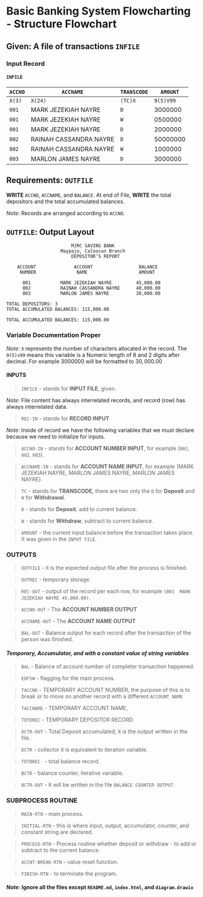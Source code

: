 # Basic Banking System Flowcharting - Structure Flowchart

## Given: A file of transactions `INFILE`

### Input Record

#### `INFILE`

|`ACCNO`|`ACCNAME`|`TRANSCODE`|`AMOUNT`|
|-----|---|---|---|
|`X(3)`|`X(24)`|`(TC)X`|`9(5)V99`|
|`001`| MARK JEZEKIAH NAYRE | `D`| $3000000$|
|`001`| MARK JEZEKIAH NAYRE | `W`| $0500000$|
|`001`| MARK JEZEKIAH NAYRE | `D`| $2000000$|
|`002`| RAINAH CASSANDRA NAYRE | `D`| $50000000$|
|`002`| RAINAH CASSANDRA NAYRE | `W`| $1000000$|
|`003`| MARLON JAMES NAYRE | `D`| $3000000$|

## Requirements: `OUTFILE`

**WRITE** `ACCNO`, `ACCNAME`, and `BALANCE`. At end of File, **WRITE** the total depositors and the total accumulated balances.

*Note:* Records are arranged according to `ACCNO`.

## `OUTFILE`: Output Layout

```
                        MJRC SAVING BANK
                    Maypajo, Caloocan Branch
                        DEPOSITOR’S REPORT

    ACCOUNT			     ACCOUNT			     BALANCE
     NUMBER				  NAME				     AMOUNT

      001			MARK JEZEKIAH NAYRE      	45,000.00
      002			RAINAH CASSANDRA NAYRE		40,000.00
      003			MARLON JAMES NAYRE			30,000.00

TOTAL DEPOSITORS: 3 
TOTAL ACCUMULATED BALANCES: 115,000.00 

TOTAL ACCUMULATED BALANCES: 115,000.00 
```

### Variable Documentation Proper

*Note*: `X` represents the number of characters allocated in the record. The `9(5)v99` means this variable is a Numeric length of $8$ and $2$ digits after decimal. For example $3000000$ will be formatted to $30,000.00$

#### INPUTS

> `INFILE` - stands for **INPUT FILE**, given.

*Note*: File content has always interrelated records, and record (row) has always interrelated data.

> `REC-IN` - stands for **RECORD INPUT**

*Note*: Inside of record we have the following variables that we must declare because we need to initialize for inputs.

> `ACCNO-IN` - stands for **ACCOUNT NUMBER INPUT**,
for example (`001`, `002`, `003`).

> `ACCNAME-IN` - stands for **ACCOUNT NAME INPUT**, for example (MARK JEZEKIAH NAYRE, MARLON JAMES NAYRE, MARLON JAMES NAYRE).

> `TC` - stands for **TRANSCODE**, there are two only the `D` for **Deposit** and `W` for **Withdrawal**.

>`D` - stands for **Deposit**, add to current balance.

>`W` - stands for **Withdraw**, subtract to current balance.

> `AMOUNT` - the current input balance before the transaction takes place. It was given in the `INPUT FILE`.

### OUTPUTS

> `OUTFILE` - it is the expected output file after the process is finished.

> `OUTREC` -  temporary storage.

> `REC-OUT` - output of the record per each row, for example `(001  MARK JEZEKIAH NAYRE 45,000.00)`.

> `ACCNO-OUT` - The **ACCOUNT NUMBER OUTPUT**

> `ACCNAME-OUT` - The **ACCOUNT NAME OUTPUT**

> `BAL-OUT` - Balance output for each record after the transaction of the person was finished.

#### *Temporary, Accumulator, and with a constant value of string variables*

> `BAL` - Balance of account number of completer transaction happened. 

> `EOFSW` - flagging for the main process.

> `TACCNO` - TEMPORARY ACCOUNT NUMBER, the purpose of this is to break or to move on another record with a different `ACCOUNT NAME` 

> `TACCNAME` - TEMPORARY ACCOUNT NAME,

> `TOTDREC` - TEMPORARY DEPOSITOR RECORD

> `DCTR-OUT` - Total Deposit accumulated, it is the output written in the file.

> `DCTR` - collector it is equivalent to iteration variable.

> `TOTBREC ` - total balance record.

> `BCTR` - balance counter, iterative variable.

> `BCTR-OUT` - It will be written in the file `BALANCE COUNTER OUTPUT`.

### SUBPROCESS ROUTINE

> `MAIN-RTN` - main process.

> `INITIAL-RTN` - this is where input, output, accumulator, counter, and constant string are declared.

> `PROCESS-RTN` - Process routine whether deposit or withdraw - to add or subtract to the current balance.

> `ACCNT-BREAK-RTN` - value reset function.

> `FINISH-RTN` - to terminate the program.


#### *Note*: Ignore all the files except `README.md`, `index.html`, and `diagram.drawio`
